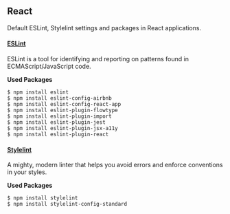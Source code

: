 ## React
Default ESLint, Stylelint settings and packages in React applications.

#### [ESLint](https://github.com/eslint/eslint "ESLint")
ESLint is a tool for identifying and reporting on patterns found in ECMAScript/JavaScript code.

**Used Packages**
```
$ npm install eslint
$ npm install eslint-config-airbnb
$ npm install eslint-config-react-app
$ npm install eslint-plugin-flowtype
$ npm install eslint-plugin-import
$ npm install eslint-plugin-jest
$ npm install eslint-plugin-jsx-a11y
$ npm install eslint-plugin-react
```

#### [Stylelint](https://github.com/stylelint/stylelint "Stylelint")

A mighty, modern linter that helps you avoid errors and enforce conventions in your styles.

**Used Packages**
```
$ npm install stylelint
$ npm install stylelint-config-standard
```
